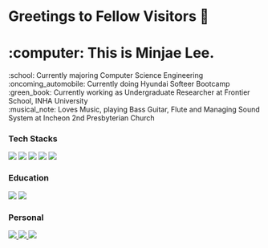 # Greetings to Fellow Visitors 👋

<h1>:computer: This is Minjae Lee. </h1>
<p>
:school: Currently majoring Computer Science Engineering <br />
:oncoming_automobile: Currently doing Hyundai Softeer Bootcamp <br />
:green_book: Currently working as Undergraduate Researcher at Frontier School, INHA University <br />
:musical_note: Loves Music, playing Bass Guitar, Flute and Managing Sound System at Incheon 2nd Presbyterian Church <br />
<!-- :helicopter: Served as 42A Delta Co. 2-2 Assualt Helicopter BTN, 2nd Combat Avaiation BDE, 2nd Division, 8th Army, US Army -->
</p>

### Tech Stacks
<p align='left'>
<img src="https://img.shields.io/badge/Javascript-F7DF1E?style=flat&logo=Javascript&logoColor=FFFFFF"/>
<img src="https://img.shields.io/badge/React-61DAFB?style=flat&logo=React&logoColor=FFFFFF"/>
<img src="https://img.shields.io/badge/Vue-4FC08D?style=flat&logo=Vue.js&logoColor=FFFFFF"/>
<img src="https://img.shields.io/badge/C++-00599C?style=flat&logo=Cplusplus&logoColor=FFFFFF"/>
<img src="https://img.shields.io/badge/C-A8B9CC?style=flat&logo=C&logoColor=FFFFFF"/>
</p>

### Education
<p>
<img src="https://img.shields.io/badge/HyundaiSofteerBootcamp-002C5F?style=flat&logo=Hyundai&logoColor=FFFFFF"/>
<img src="https://img.shields.io/badge/IEGEC-64BC4B?style=flat&logo=GitBook&logoColor=FFFFFF"/>
</p>

### Personal
<p>
<a href="https://www.instagram.com/leejay_98/" target="_blank">
  <img src="https://img.shields.io/badge/Instagram-E4405F?style=flat-square&logo=Instagram&logoColor=FFFFFF"/>
</a>
<a href="https://littlejay.tistory.com/" target="_blank">
  <img src="https://img.shields.io/badge/Blog-FFFFFF?style=flat-square&logo=Storyblok&logoColor=000000"/>
</a>
<a href="malito:mjycoco01@gmail.com" target="_blank">
  <img src="https://img.shields.io/badge/mjycoco01@gmail.com-EA4335?style=flat-square&logo=Gmail&logoColor=FFFFFF"/>
</a>
</p>

<!--
[![Solved.ac프로필](http://mazassumnida.wtf/api/v2/generate_badge?boj=mjycoco0)](https://solved.ac/mjycoco0)
<br />
![Anurag's GitHub stats](https://github-readme-stats.vercel.app/api?username=MyuB&show_icons=true)
-->
<!--
**MyuB/MyuB** is a ✨ _special_ ✨ repository because its `README.md` (this file) appears on your GitHub profile.

Here are some ideas to get you started:

- 🔭 I’m currently working on ...
- 🌱 I’m currently learning ...
- 👯 I’m looking to collaborate on ...
- 🤔 I’m looking for help with ...
- 💬 Ask me about ...
- 📫 How to reach me: ...
- 😄 Pronouns: ...
- ⚡ Fun fact: ...
-->
